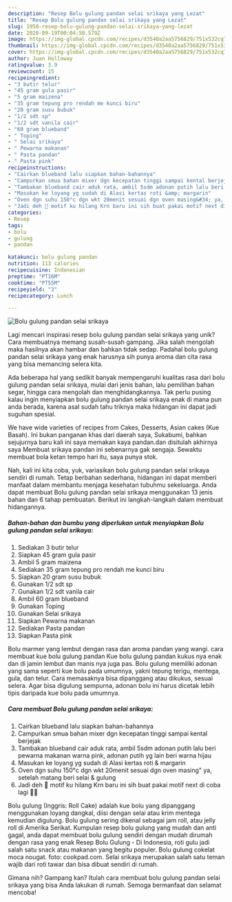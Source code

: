 ```yaml
---
description: "Resep Bolu gulung pandan selai srikaya yang Lezat"
title: "Resep Bolu gulung pandan selai srikaya yang Lezat"
slug: 1950-resep-bolu-gulung-pandan-selai-srikaya-yang-lezat
date: 2020-09-19T00:04:50.579Z
image: https://img-global.cpcdn.com/recipes/d3540a2aa5756829/751x532cq70/bolu-gulung-pandan-selai-srikaya-foto-resep-utama.jpg
thumbnail: https://img-global.cpcdn.com/recipes/d3540a2aa5756829/751x532cq70/bolu-gulung-pandan-selai-srikaya-foto-resep-utama.jpg
cover: https://img-global.cpcdn.com/recipes/d3540a2aa5756829/751x532cq70/bolu-gulung-pandan-selai-srikaya-foto-resep-utama.jpg
author: Juan Holloway
ratingvalue: 3.9
reviewcount: 15
recipeingredient:
- "3 butir telur"
- "45 gram gula pasir"
- "5 gram maizena"
- "35 gram tepung pro rendah me kunci biru"
- "20 gram susu bubuk"
- "1/2 sdt sp"
- "1/2 sdt vanila cair"
- "60 gram blueband"
- " Toping"
- " Selai srikaya"
- " Pewarna makanan"
- " Pasta pandan"
- " Pasta pink"
recipeinstructions:
- "Cairkan blueband lalu siapkan bahan-bahannya"
- "Campurkan smua bahan mixer dgn kecepatan tinggi sampai kental berjejak"
- "Tambakan blueband cair aduk rata, ambil 5sdm adonan putih lalu beri pewarna makanan warna pink, adonan putih yg lain beri warna hijau"
- "Masukan ke loyang yg sudah di Alasi kertas roti &amp; margarin"
- "Oven dgn suhu 150°c dgn wkt 20menit sesuai dgn oven masing&#34; ya, setelah matang beri selai &amp; gulung"
- "Jadi deh 💃 motif ku hilang Krn baru ini sih buat pakai motif next di coba lagi 🤣🤭"
categories:
- Resep
tags:
- bolu
- gulung
- pandan

katakunci: bolu gulung pandan 
nutrition: 113 calories
recipecuisine: Indonesian
preptime: "PT16M"
cooktime: "PT55M"
recipeyield: "3"
recipecategory: Lunch

---
```



![Bolu gulung pandan selai srikaya](https://img-global.cpcdn.com/recipes/d3540a2aa5756829/751x532cq70/bolu-gulung-pandan-selai-srikaya-foto-resep-utama.jpg)

Lagi mencari inspirasi resep bolu gulung pandan selai srikaya yang unik? Cara membuatnya memang susah-susah gampang. Jika salah mengolah maka hasilnya akan hambar dan bahkan tidak sedap. Padahal bolu gulung pandan selai srikaya yang enak harusnya sih punya aroma dan cita rasa yang bisa memancing selera kita.

Ada beberapa hal yang sedikit banyak mempengaruhi kualitas rasa dari bolu gulung pandan selai srikaya, mulai dari jenis bahan, lalu pemilihan bahan segar, hingga cara mengolah dan menghidangkannya. Tak perlu pusing kalau ingin menyiapkan bolu gulung pandan selai srikaya enak di mana pun anda berada, karena asal sudah tahu triknya maka hidangan ini dapat jadi suguhan spesial.

We have wide varieties of recipes from Cakes, Desserts, Asian cakes (Kue Basah). Ini bukan panganan khas dari daerah saya, Sukabumi, bahkan sejujurnya baru kali ini saya memakan kaya pandan.dan disitulah akhirnya saya Membuat srikaya pandan ini sebenarnya gak sengaja. Sewaktu membuat bola ketan tempo hari itu, saya punya stok.


Nah, kali ini kita coba, yuk, variasikan bolu gulung pandan selai srikaya sendiri di rumah. Tetap berbahan sederhana, hidangan ini dapat memberi manfaat dalam membantu menjaga kesehatan tubuhmu sekeluarga. Anda dapat membuat Bolu gulung pandan selai srikaya menggunakan 13 jenis bahan dan 6 tahap pembuatan. Berikut ini langkah-langkah dalam membuat hidangannya.

<!--inarticleads1-->

##### Bahan-bahan dan bumbu yang diperlukan untuk menyiapkan Bolu gulung pandan selai srikaya:

1. Sediakan 3 butir telur
1. Siapkan 45 gram gula pasir
1. Ambil 5 gram maizena
1. Sediakan 35 gram tepung pro rendah me kunci biru
1. Siapkan 20 gram susu bubuk
1. Gunakan 1/2 sdt sp
1. Gunakan 1/2 sdt vanila cair
1. Ambil 60 gram blueband
1. Gunakan  Toping
1. Gunakan  Selai srikaya
1. Siapkan  Pewarna makanan
1. Sediakan  Pasta pandan
1. Siapkan  Pasta pink


Bolu marmer yang lembut dengan rasa dan aroma pandan yang wangi. cara membuat kue bolu gulung pandan Kue bolu gulung pandan kukus nya enak dan di jamin lembut dan manis nya juga pas. Bolu gulung memiliki adonan yang sama seperti kue bolu pada umumnya, yakni tepung terigu, mentega, gula, dan telur. Cara memasaknya bisa dipanggang atau dikukus, sesuai selera. Agar bisa digulung sempurna, adonan bolu ini harus dicetak lebih tipis daripada kue bolu pada umumnya. 

<!--inarticleads2-->

##### Cara membuat Bolu gulung pandan selai srikaya:

1. Cairkan blueband lalu siapkan bahan-bahannya
1. Campurkan smua bahan mixer dgn kecepatan tinggi sampai kental berjejak
1. Tambakan blueband cair aduk rata, ambil 5sdm adonan putih lalu beri pewarna makanan warna pink, adonan putih yg lain beri warna hijau
1. Masukan ke loyang yg sudah di Alasi kertas roti &amp; margarin
1. Oven dgn suhu 150°c dgn wkt 20menit sesuai dgn oven masing&#34; ya, setelah matang beri selai &amp; gulung
1. Jadi deh 💃 motif ku hilang Krn baru ini sih buat pakai motif next di coba lagi 🤣🤭


Bolu gulung (Inggris: Roll Cake) adalah kue bolu yang dipanggang menggunakan loyang dangkal, diisi dengan selai atau krim mentega kemudian digulung. Bolu gulung sering dikenal sebagai jam roll, atau jelly roll di Amerika Serikat. Kumpulan resep bolu gulung yang mudah dan anti gagal, anda dapat membuat bolu gulung sendiri dengan mudah dirumah dengan rasa yang enak Resep Bolu Gulung - Di Indonesia, roti gulu jadi salah satu snack atau makanan yang begitu populer. Bolu gulung cokelat moca nougat. foto: cookpad.com. Selai srikaya merupakan salah satu teman wajib dari roti tawar dan bisa dibuat sendiri di rumah. 

Gimana nih? Gampang kan? Itulah cara membuat bolu gulung pandan selai srikaya yang bisa Anda lakukan di rumah. Semoga bermanfaat dan selamat mencoba!
